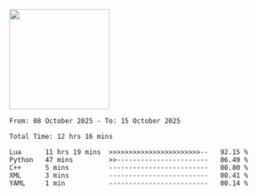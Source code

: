<img height="180em" src="https://github-readme-stats-eight-theta.vercel.app/api?username=bkundev&show_icons=true&theme=radical&include_all_commits=true&count_private=true"/>
<!--START_SECTION:waka-->

```all_time
From: 08 October 2025 - To: 15 October 2025

Total Time: 12 hrs 16 mins

Lua      11 hrs 19 mins  >>>>>>>>>>>>>>>>>>>>>>>--   92.15 %
Python   47 mins         >>-----------------------   06.49 %
C++      5 mins          -------------------------   00.80 %
XML      3 mins          -------------------------   00.41 %
YAML     1 min           -------------------------   00.14 %
```

<!--END_SECTION:waka-->
